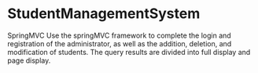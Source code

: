 # StudentManagementSystem
SpringMVC
Use the springMVC framework to complete the login and registration of the administrator, 
as well as the addition, deletion, and modification of students. 
The query results are divided into full display and page display.
